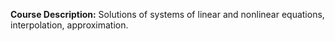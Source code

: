 **Course Description:** Solutions of systems of linear and nonlinear equations, interpolation, approximation.